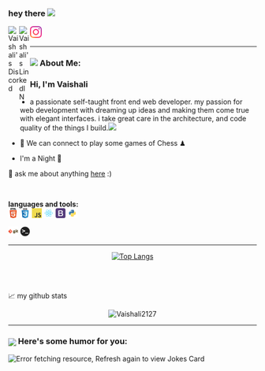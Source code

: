 ### hey there <img src="https://media.giphy.com/media/hvRJCLFzcasrR4ia7z/giphy.gif" width="25px">
<a href="https://discord.com/channels/https://discord.com/channels/Vaishali27#0673">
  <img align="left" alt="Vaishali's Discord" width="22px" src="https://raw.githubusercontent.com/peterthehan/peterthehan/master/assets/discord.svg" />
</a>

<a href="https://www.linkedin.com/in/vaishali-180a1320a/">
  <img align="left" alt="Vaishali's LinkedIN" width="22px" src="https://raw.githubusercontent.com/peterthehan/peterthehan/master/assets/linkedin.svg" />
</a>

<a href="https://www.instagram.com/selenophile2799" target="_blank"><img height="24" src="/assets/instagram.png"></a>&nbsp;&nbsp;&nbsp;&nbsp;&nbsp;

<!-- <a href="https://www.instagram.com/selenophile2799">
  <img align="left" alt="Vaishali's Instagram" width="22px" src="https://raw.githubusercontent.com/peterthehan/peterthehan/master/assets/instagram.svg" />
</a> -->

---

### <img src="https://github.com/TheDudeThatCode/TheDudeThatCode/blob/master/Assets/Developer.gif" width="45px"> About Me:

### Hi, I'm Vaishali
<!-- [Vaishali](https://abhishknads.me/), -->
 - a passionate self-taught front end web developer. my passion for web development with dreaming up ideas and making them come true with elegant interfaces. i take great care in the architecture, and code quality of the things I build.<img src="https://media.giphy.com/media/WUlplcMpOCEmTGBtBW/giphy.gif" width="30">

 - 👯 We can connect to play some games of Chess ♟

 - I'm a Night 🦉 



  <!-- <img align="right" alt="GIF" src="https://github.com/abhisheknaiidu/abhisheknaiidu/blob/master/code.gif?raw=true" width="500" height="320" /> -->

  💬 ask me about anything [here](mailto:vaishalimahour8@gmail.com) :)

  <br/>

  **languages and tools:**  
<code><img height="20" src="https://raw.githubusercontent.com/github/explore/80688e429a7d4ef2fca1e82350fe8e3517d3494d/topics/html/html.png"></code>
<code><img height="20" src="https://raw.githubusercontent.com/github/explore/80688e429a7d4ef2fca1e82350fe8e3517d3494d/topics/css/css.png"></code>
<code><img height="20" src="https://raw.githubusercontent.com/github/explore/80688e429a7d4ef2fca1e82350fe8e3517d3494d/topics/javascript/javascript.png"></code>
<code><img height="20" src="https://raw.githubusercontent.com/github/explore/80688e429a7d4ef2fca1e82350fe8e3517d3494d/topics/react/react.png"></code>
<code><img height="20" src="https://raw.githubusercontent.com/github/explore/5c058a388828bb5fde0bcafd4bc867b5bb3f26f3/topics/bootstrap/bootstrap.png"></code>
<code><img height="20" src="https://raw.githubusercontent.com/github/explore/80688e429a7d4ef2fca1e82350fe8e3517d3494d/topics/python/python.png"></code>
<!-- <code><img height="20" src="https://raw.githubusercontent.com/github/explore/80688e429a7d4ef2fca1e82350fe8e3517d3494d/topics/nodejs/nodejs.png"></code> -->
<code><img height="20" src="https://raw.githubusercontent.com/github/explore/80688e429a7d4ef2fca1e82350fe8e3517d3494d/topics/git/git.png"></code>
<code><img height="20" src="https://raw.githubusercontent.com/github/explore/80688e429a7d4ef2fca1e82350fe8e3517d3494d/topics/terminal/terminal.png"></code>

---

<!-- <div align="center">
  <img width="" src="https://github-readme-stats.vercel.app/api/top-langs/?username=Vaishali2127&layout=compact&hide_title=1&card_width=300" alt="Top language used in my repos" /> -->

<div align="center">

  [![Top Langs](https://github-readme-stats.vercel.app/api/top-langs/?username=Vaishali2127&layout=compact&text_color=daf7dc&bg_color=151515)](https://github.com/Vaishali2127/github-readme-stats)

  <br />
  <br />

</div>

📈 my github stats
<p align="center"> <img src="https://github-readme-stats.vercel.app/api?username=Vaishali2127&show_icons=true&theme=gotham" alt="Vaishali2127" />

---

### <img align ='center' src='https://media2.giphy.com/media/UQDSBzfyiBKvgFcSTw/giphy.gif?cid=ecf05e47p3cd513axbek3f56ti3jzizq8hincw20jauyyfyw&rid=giphy.gif' width ='29px'> Here's some humor for you:
<img src="https://readme-jokes.vercel.app/api" alt="Error fetching resource, Refresh again to view Jokes Card" />

